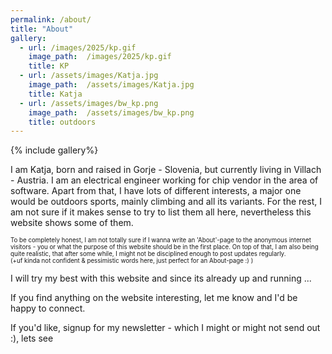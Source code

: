 ```yaml
---
permalink: /about/
title: "About"
gallery:
  - url: /images/2025/kp.gif
    image_path:  /images/2025/kp.gif
    title: KP
  - url: /assets/images/Katja.jpg
    image_path:  /assets/images/Katja.jpg
    title: Katja
  - url: /assets/images/bw_kp.png
    image_path:  /assets/images/bw_kp.png
    title: outdoors
---
```


{% include gallery%}

I am Katja, born and raised in Gorje - Slovenia, but currently living in Villach - Austria.
I am an electrical engineer working for chip vendor in the area of software.
Apart from that, I have lots of different interests, a major one would be outdoors sports, 
mainly climbing and all its variants. 
For the rest, I am not sure if it makes sense to try to list them all here, nevertheless this website shows some of them.

<sup><sub>
To be completely honest, I am not totally sure if I wanna write an 'About'-page to the anonymous internet visitors - you 
or what the purpose of this website should be in the first place.
On top of that, I am also being quite realistic, that after some while, I might not be disciplined enough to post updates regularly.   
(+uf kinda not confident & pessimistic words here, just perfect for an About-page :) ) 
</sub></sup>

I will try my best with this website and since its already up and running ...

If you find anything on the website interesting, let me know and I'd be happy to connect.

If you'd like, signup for my newsletter  - which I might or might not send out :), lets see 